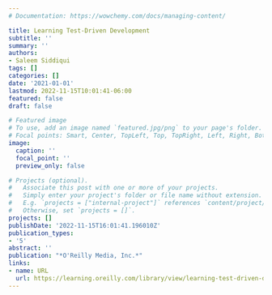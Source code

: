 ```yaml
---
# Documentation: https://wowchemy.com/docs/managing-content/

title: Learning Test-Driven Development
subtitle: ''
summary: ''
authors:
- Saleem Siddiqui
tags: []
categories: []
date: '2021-01-01'
lastmod: 2022-11-15T10:01:41-06:00
featured: false
draft: false

# Featured image
# To use, add an image named `featured.jpg/png` to your page's folder.
# Focal points: Smart, Center, TopLeft, Top, TopRight, Left, Right, BottomLeft, Bottom, BottomRight.
image:
  caption: ''
  focal_point: ''
  preview_only: false

# Projects (optional).
#   Associate this post with one or more of your projects.
#   Simply enter your project's folder or file name without extension.
#   E.g. `projects = ["internal-project"]` references `content/project/deep-learning/index.md`.
#   Otherwise, set `projects = []`.
projects: []
publishDate: '2022-11-15T16:01:41.196010Z'
publication_types:
- '5'
abstract: ''
publication: "*O'Reilly Media, Inc.*"
links:
- name: URL
  url: https://learning.oreilly.com/library/view/learning-test-driven-development/9781098106461/foreword01.html
---
```

